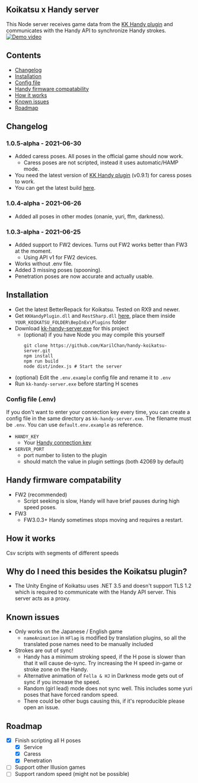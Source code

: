 ## Koikatsu x Handy server

This Node server receives game data from the [KK Handy plugin](https://github.com/KarilChan/KKHandyPlugin) and
communicates with the Handy API to synchronize Handy strokes.
[![Demo video](https://i.imgur.com/4uDn9eC.png)](https://www.youtube.com/watch?v=w1y0_ElPY-A "Demo video")

## Contents

* [Changelog](#changelog)
* [Installation](#installation)
* [Config file](#config-file-env)
* [Handy firmware compatability](#handy-firmware-compatability)
* [How it works](#how-it-works)
* [Known issues](#known-issues)
* [Roadmap](#roadmap)

## Changelog

### 1.0.5-alpha - 2021-06-30

* Added caress poses. All poses in the official game should now work.
    * Caress poses are not scripted, instead it uses automatic/HAMP mode.
* You need the latest version of [KK Handy plugin](https://github.com/KarilChan/KKHandyPlugin) (v0.9.1) for caress poses
  to work.
* You can get the latest build [here](https://github.com/KarilChan/handy-koikatsu-server/releases).

### 1.0.4-alpha - 2021-06-26

* Added all poses in other modes (onanie, yuri, ffm, darkness).

### 1.0.3-alpha - 2021-06-25

* Added support to FW2 devices. Turns out FW2 works better than FW3 at the moment.
    * Using API v1 for FW2 devices.
* Works without .env file.
* Added 3 missing poses (spooning).
* Penetration poses are now accurate and actually usable.

## Installation

* Get the latest BetterRepack for Koikatsu. Tested on RX9 and newer.
* Get `KKHandyPlugin.dll` and `RestSharp.dll` [here](https://github.com/KarilChan/KKHandyPlugin/releases/latest), place
  them inside `YOUR_KOIKATSU_FOLDER\BepInEx\Plugins` folder
* Download [kk-handy-server.exe](https://github.com/KarilChan/handy-koikatsu-server/releases/latest) for this
  project
    * (optional) if you have Node you may compile this yourself
      ```shell
      git clone https://github.com/KarilChan/handy-koikatsu-server.git
      npm install
      npm run build
      node dist/index.js # Start the server
      ```
* (optional) Edit the `.env.example` config file and rename it to `.env`
* Run `kk-handy-server.exe` before starting H scenes

### Config file (.env)

If you don't want to enter your connection key every time, you can create a config file in the same directory
as `kk-handy-server.exe`. The filename must be `.env`. You can use `default.env.example` as reference.

* `HANDY_KEY`
    * Your [Handy connection key](https://www.handysetup.com/en/docs/troubleshooting/find-connection-key/)
* `SERVER_PORT`
    * port number to listen to the plugin
    * should match the value in plugin settings (both 42069 by default)

## Handy firmware compatability

* FW2 (recommended)
    * Script seeking is slow, Handy will have brief pauses during high speed poses.
* FW3
    * FW3.0.3+ Handy sometimes stops moving and requires a restart.

## How it works

Csv scripts with segments of different speeds

## Why do I need this besides the Koikatsu plugin?

* The Unity Engine of Koikatsu uses .NET 3.5 and doesn't support TLS 1.2 which is required to communicate with the Handy
  API server. This server acts as a proxy.

## Known issues

* Only works on the Japanese / English game
    * `nameAnimation` in `HFlag` is modified by translation plugins, so all the translated pose names need to be
      manually included
* Strokes are out of sync!
    * Handy has a minimum stroking speed, if the H pose is slower than that it will cause de-sync. Try increasing the H
      speed in-game or stroke zone on the Handy.
    * Alternative animation of `Fella & HJ` in Darkness mode gets out of sync if you increase the speed.
    * Random (girl lead) mode does not sync well. This includes some yuri poses that have forced random speed.
    * There could be other bugs causing this, if it's reproducible please open an issue.

## Roadmap

- [x] Finish scripting all H poses
    - [x] Service
    - [x] Caress
    - [x] Penetration
- [ ] Support other Illusion games
- [ ] Support random speed (might not be possible)
